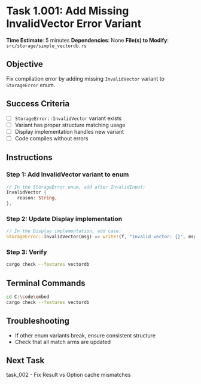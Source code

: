# Task 1.001: Add Missing InvalidVector Error Variant

**Time Estimate**: 5 minutes
**Dependencies**: None
**File(s) to Modify**: `src/storage/simple_vectordb.rs`

## Objective
Fix compilation error by adding missing `InvalidVector` variant to `StorageError` enum.

## Success Criteria
- [ ] `StorageError::InvalidVector` variant exists
- [ ] Variant has proper structure matching usage
- [ ] Display implementation handles new variant
- [ ] Code compiles without errors

## Instructions

### Step 1: Add InvalidVector variant to enum
```rust
// In the StorageError enum, add after InvalidInput:
InvalidVector {
    reason: String,
},
```

### Step 2: Update Display implementation
```rust
// In the Display implementation, add case:
StorageError::InvalidVector(msg) => write!(f, "Invalid vector: {}", msg.reason),
```

### Step 3: Verify
```bash
cargo check --features vectordb
```

## Terminal Commands
```bash
cd C:\code\embed
cargo check --features vectordb
```

## Troubleshooting
- If other enum variants break, ensure consistent structure
- Check that all match arms are updated

## Next Task
task_002 - Fix Result vs Option cache mismatches